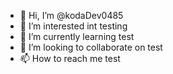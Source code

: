- 👋 Hi, I’m @kodaDev0485
- 👀 I’m interested int testing
- 🌱 I’m currently learning test
- 💞️ I’m looking to collaborate on test
- 📫 How to reach me test

<!---
kodaDev0485/kodaDev0485 is a ✨ special ✨ repository because its `README.md` (this file) appears on your GitHub profile.
You can click the Preview link to take a look at your changes.
--->
